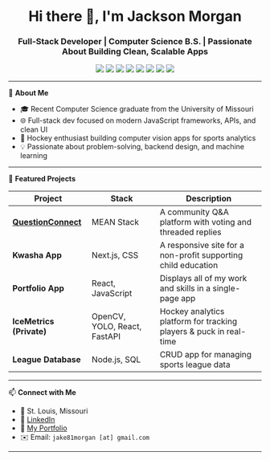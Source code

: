 <h1 align="center">Hi there 👋, I'm Jackson Morgan</h1>
<h3 align="center">Full-Stack Developer | Computer Science B.S. | Passionate About Building Clean, Scalable Apps</h3>

<p align="center">
  <img src="https://img.shields.io/badge/JavaScript-F7DF1E?logo=javascript&logoColor=black" />
  <img src="https://img.shields.io/badge/TypeScript-007ACC?logo=typescript&logoColor=white" />
  <img src="https://img.shields.io/badge/React-20232A?logo=react&logoColor=61DAFB" />
  <img src="https://img.shields.io/badge/Node.js-339933?logo=nodedotjs&logoColor=white" />
  <img src="https://img.shields.io/badge/MongoDB-47A248?logo=mongodb&logoColor=white" />
  <img src="https://img.shields.io/badge/PostgreSQL-4169E1?logo=postgresql&logoColor=white" />
  <img src="https://img.shields.io/badge/FastAPI-009688?logo=fastapi&logoColor=white" />
  <img src="https://img.shields.io/badge/Python-3776AB?logo=python&logoColor=white" />
</p>

---

🧠 **About Me**
- 🎓 Recent Computer Science graduate from the University of Missouri
- 🌐 Full-stack dev focused on modern JavaScript frameworks, APIs, and clean UI
- 🏒 Hockey enthusiast building computer vision apps for sports analytics
- 💡 Passionate about problem-solving, backend design, and machine learning

---

🚀 **Featured Projects**

| Project | Stack | Description |
|--------|-------|-------------|
| **[QuestionConnect](https://github.com/jake81morgan/QuestionConnect)** | MEAN Stack | A community Q&A platform with voting and threaded replies |
| **Kwasha App** | Next.js, CSS | A responsive site for a non-profit supporting child education |
| **Portfolio App** | React, JavaScript | Displays all of my work and skills in a single-page app |
| **IceMetrics (Private)** | OpenCV, YOLO, React, FastAPI | Hockey analytics platform for tracking players & puck in real-time |
| **League Database** | Node.js, SQL | CRUD app for managing sports league data |

---

📫 **Connect with Me**
- 📍 St. Louis, Missouri
- 💼 [LinkedIn](https://linkedin.com/in/jake81morgan)
- 🧠 [My Portfolio](https://github.com/jake81morgan/portfolio-app)
- ✉️ Email: `jake81morgan [at] gmail.com`

---
